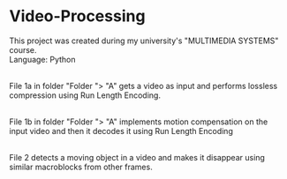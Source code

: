 # Video-Processing
This project was created during my university's "MULTIMEDIA SYSTEMS" course.<br>
Language: Python<br><br>

File 1a in folder "Folder "> "A" gets a video as input and performs lossless compression using Run Length Encoding.<br><br>

File 1b in folder "Folder "> "A" implements motion compensation on the input video and then it decodes it using Run Length Encoding<br><br>

File 2 detects a moving object in a video and makes it disappear using similar macroblocks from other frames.
